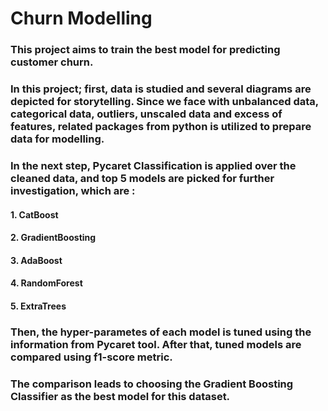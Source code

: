# Churn Modelling

### This project aims to train the best model for predicting customer churn.

### In this project; first, data is studied and several diagrams are depicted for storytelling. Since we face with unbalanced data, categorical data, outliers, unscaled data and excess of features, related packages from python is utilized to prepare data for modelling. 
### In the next step, Pycaret Classification is applied over the cleaned data, and top 5 models are picked for further investigation, which are :

#### 1. CatBoost
#### 2. GradientBoosting
#### 3. AdaBoost
#### 4. RandomForest
#### 5. ExtraTrees

### Then, the hyper-parametes of each model is tuned using the information from Pycaret tool. After that, tuned models are compared using f1-score metric.
### The comparison leads to choosing the Gradient Boosting Classifier as the best model for this dataset.
